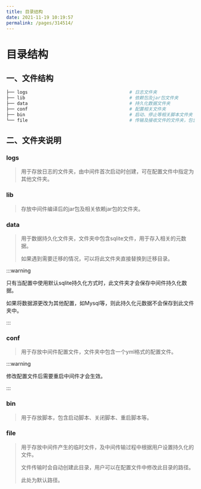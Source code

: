 ```yaml
---
title: 目录结构
date: 2021-11-19 10:19:57
permalink: /pages/314514/
---
```

# 目录结构

## 一、文件结构

```bash
├── logs                                      # 日志文件夹
├── lib                                       # 依赖包及jar包文件夹
├── data                                      # 持久化数据文件夹
├── conf                                      # 配置相关文件夹
├── bin                                       # 启动、停止等相关脚本文件夹
└── file                                      # 传输及接收文件的文件夹，包含临时文件及持久化文件
```

## 二、文件夹说明

### logs

> 用于存放日志的文件夹，由中间件首次启动时创建，可在配置文件中指定为其他文件夹。

### lib

> 存放中间件编译后的jar包及相关依赖jar包的文件夹。

### data

> 用于数据持久化文件夹，文件夹中包含sqlite文件，用于存入相关的元数据。
>
> 如果遇到需要迁移的情况，可以将此文件夹直接替换到迁移目录。

:::warning

只有当配置中使用默认sqlite持久化方式时，此文件夹才会保存中间件持久化数据。

如果将数据源更改为其他配置，如Mysql等，则此持久化元数据不会保存到此文件夹中。

:::

### conf

> 用于存放中间件配置文件，文件夹中包含一个yml格式的配置文件。

:::warning

修改配置文件后需要重启中间件才会生效。

:::

### bin

> 用于存放脚本，包含启动脚本、关闭脚本、重启脚本等。

### file

> 用于存放中间件产生的临时文件，及中间传输过程中根据用户设置持久化的文件。
>
> 文件传输时会自动创建此目录，用户可以在配置文件中修改此目录的路径。
>
> 此处为默认路径。
